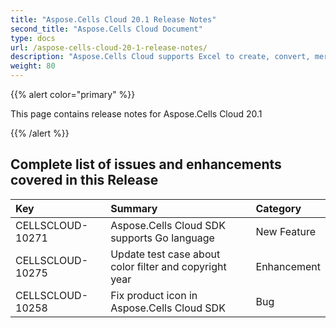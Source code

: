 ```yaml
---
title: "Aspose.Cells Cloud 20.1 Release Notes"
second_title: "Aspose.Cells Cloud Document"
type: docs
url: /aspose-cells-cloud-20-1-release-notes/
description: "Aspose.Cells Cloud supports Excel to create, convert, merge, split, protected, inner object operation, and so on."
weight: 80
---
```


{{% alert color="primary" %}} 

This page contains release notes for Aspose.Cells Cloud 20.1

{{% /alert %}} 
## **Complete list of issues and enhancements covered in this Release**

|**Key**|**Summary**|**Category**|
| :- | :- | :- |
|CELLSCLOUD-10271|Aspose.Cells Cloud SDK supports Go language|New Feature|
|CELLSCLOUD-10275|Update test case about color filter and copyright year|Enhancement|
|CELLSCLOUD-10258|Fix product icon in Aspose.Cells Cloud SDK|Bug|

